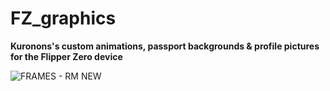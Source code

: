 # FZ_graphics
__Kuronons's custom animations, passport backgrounds & profile pictures for the Flipper Zero device__

![FRAMES - RM NEW](https://user-images.githubusercontent.com/110337784/193953126-9f626206-89fc-46a1-8aaf-e3e39b84cd24.jpg)
